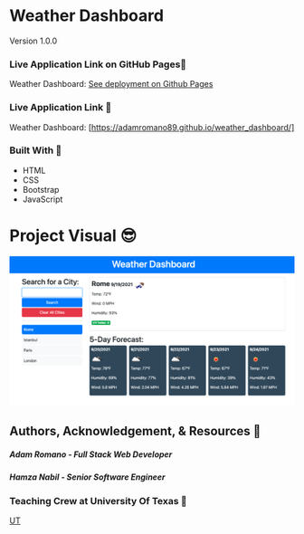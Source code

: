 # Weather Dashboard

Version 1.0.0

### Live Application Link on GitHub Pages👀
Weather Dashboard: [See deployment on Github Pages](https://adamromano89.github.io/weather_dashboard/)

### Live Application Link 👀
Weather Dashboard: [https://adamromano89.github.io/weather_dashboard/]
### Built With 🧰
- HTML 
- CSS
- Bootstrap
- JavaScript

# Project Visual :sunglasses:
![Project-Picture](assets/images/screenshot.png)

## Authors, Acknowledgement, & Resources 🤝
##### Adam Romano - Full Stack Web Developer
##### Hamza Nabil - Senior Software Engineer

### Teaching Crew at University Of Texas 🎉
[UT](https://www.utexas.edu/)